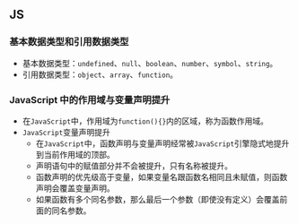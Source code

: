 ## JS

### 基本数据类型和引用数据类型

* 基本数据类型：`undefined`、`null`、`boolean`、`number`、`symbol`、`string`。
* 引用数据类型：`object`、`array`、`function`。

### JavaScript 中的作用域与变量声明提升

* 在`JavaScript`中，作用域为`function(){}`内的区域，称为函数作用域。
* `JavaScript`变量声明提升
  * 在`JavaScript`中，函数声明与变量声明经常被`JavaScript`引擎隐式地提升到当前作用域的顶部。
  * 声明语句中的赋值部分并不会被提升，只有名称被提升。
  * 函数声明的优先级高于变量，如果变量名跟函数名相同且未赋值，则函数声明会覆盖变量声明。
  * 如果函数有多个同名参数，那么最后一个参数（即使没有定义）会覆盖前面的同名参数。